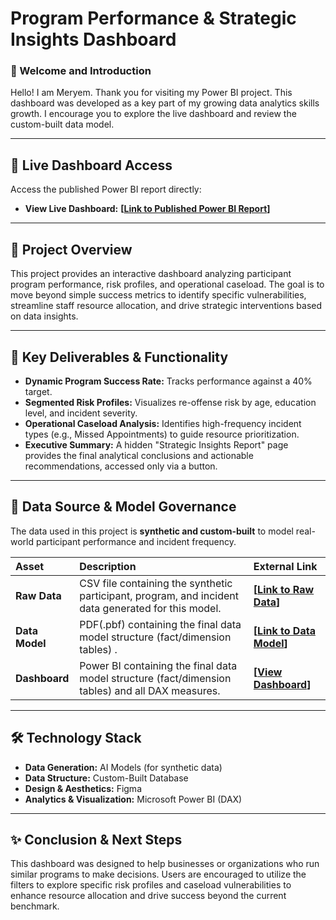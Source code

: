 # Program Performance & Strategic Insights Dashboard

### 👋 Welcome and Introduction

Hello! I am Meryem. Thank you for visiting my Power BI project. This dashboard was developed as a key part of my growing data analytics skills growth. I encourage you to explore the live dashboard and review the custom-built data model.

---

## 🔗 Live Dashboard Access

Access the published Power BI report directly:

* **View Live Dashboard:** **[[Link to Published Power BI Report](https://app.powerbi.com/view?r=eyJrIjoiMDA0OTI5MDItZGYzYi00YTljLTgxODgtNTlhY2FjZDJiNTA5IiwidCI6IjAwMjgyOGQ1LTBiYTMtNDJmZi1hMWFkLWFlMzUwMWU5YTliMiIsImMiOjJ9)]**
---

## 📝 Project Overview

This project provides an interactive dashboard analyzing participant program performance, risk profiles, and operational caseload. The goal is to move beyond simple success metrics to identify specific vulnerabilities, streamline staff resource allocation, and drive strategic interventions based on data insights.

---

## 🔑 Key Deliverables & Functionality

* **Dynamic Program Success Rate:** Tracks performance against a 40% target.
* **Segmented Risk Profiles:** Visualizes re-offense risk by age, education level, and incident severity.
* **Operational Caseload Analysis:** Identifies high-frequency incident types (e.g., Missed Appointments) to guide resource prioritization.
* **Executive Summary:** A hidden "Strategic Insights Report" page provides the final analytical conclusions and actionable recommendations, accessed only via a button.

---

## 💾 Data Source & Model Governance

The data used in this project is **synthetic and custom-built** to model real-world participant performance and incident frequency.

| Asset | Description | External Link |
| :--- | :--- | :--- |
| **Raw Data** | CSV file containing the synthetic participant, program, and incident data generated for this model. | **[[Link to Raw Data](https://github.com/MeryemCiftciAly/Work_Share/tree/404bab0695efae05914f18711af106db63580449/Powerbi/Dashboards/Program_Performance/Dataset/Raw_Data)]** |
| **Data Model** | PDF(.pbf) containing the final data model structure (fact/dimension tables) . | **[[Link to Data Model](https://github.com/MeryemCiftciAly/Work_Share/tree/0d6a349ade2701a8df29df4d16bcdf48b02393ab/Powerbi/Dashboards/Program_Performance/Documentation)]** |
| **Dashboard** | Power BI containing the final data model structure (fact/dimension tables) and all DAX measures. | **[[View Dashboard](https://app.powerbi.com/view?r=eyJrIjoiMDA0OTI5MDItZGYzYi00YTljLTgxODgtNTlhY2FjZDJiNTA5IiwidCI6IjAwMjgyOGQ1LTBiYTMtNDJmZi1hMWFkLWFlMzUwMWU5YTliMiIsImMiOjJ9)]** |

---

## 🛠️ Technology Stack

* **Data Generation:** AI Models (for synthetic data)
* **Data Structure:** Custom-Built Database
* **Design & Aesthetics:** Figma
* **Analytics & Visualization:** Microsoft Power BI (DAX)

---

## ✨ Conclusion & Next Steps

This dashboard was designed to help businesses or organizations who run similar programs to make decisions. Users are encouraged to utilize the filters to explore specific risk profiles and caseload vulnerabilities to enhance resource allocation and drive success beyond the current benchmark.
